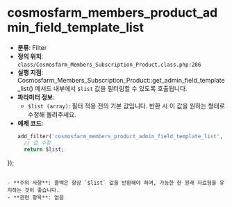 # cosmosfarm_members_product_admin_field_template_list

- **분류**: Filter
- **정의 위치**: `class/Cosmosfarm_Members_Subscription_Product.class.php:286`
- **실행 지점**: Cosmosfarm_Members_Subscription_Product::get_admin_field_template_list() 메서드 내부에서 `$list` 값을 필터링할 수 있도록 호출됩니다.
- **파라미터 정보**:
  - `$list (array)`: 필터 적용 전의 기본 값입니다. 반환 시 이 값을 원하는 형태로 수정해 돌려주세요.
- **예제 코드**:
  ```php
  add_filter('cosmosfarm_members_product_admin_field_template_list', function($list) {
    // 값 수정
    return $list;
});
  ```

- **주의 사항**: 콜백은 항상 `$list` 값을 반환해야 하며, 가능한 한 원래 자료형을 유지하는 것이 좋습니다.
- **관련 항목**: 없음
